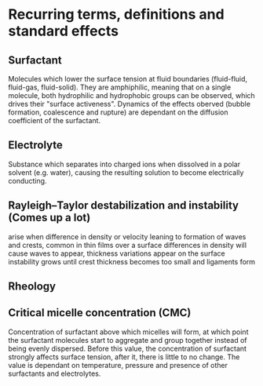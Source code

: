# Recurring terms, definitions and standard effects
## Surfactant
Molecules which lower the surface tension at fluid boundaries (fluid-fluid, fluid-gas, fluid-solid). They are amphiphilic, meaning that on a single molecule, both hydrophilic and hydrophobic groups can be observed, which drives their "surface activeness". Dynamics of the effects oberved (bubble formation, coalescence and rupture) are dependant on the diffusion coefficient of the surfactant.

## Electrolyte
Substance which separates into charged ions when dissolved in a polar solvent (e.g. water), causing the resulting solution to become electrically conducting.

## Rayleigh–Taylor destabilization and instability (Comes up a lot)
arise when difference in density or velocity
leaning to formation of waves and crests, common in thin films over a surface
differences in density will cause waves to appear, thickness variations appear on the surface
instability grows until crest thickness becomes too small and ligaments form

## Rheology

## Critical micelle concentration (CMC)
Concentration of surfactant above which micelles will form, at which point the surfactant molecules start to aggregate and group together instead of being evenly dispersed. Before this value, the concentration of surfactant strongly affects surface tension, after it, there is little to no change. The value is dependant on temperature, pressure and presence of other surfactants and electrolytes.
